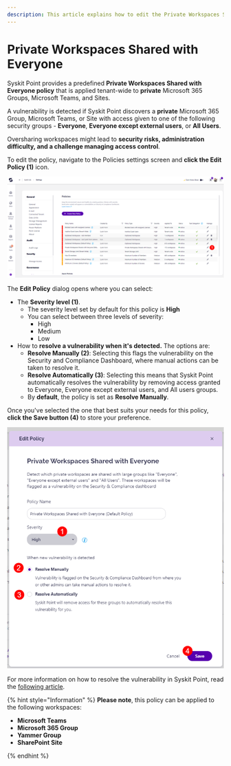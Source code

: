 ```yaml
---
description: This article explains how to edit the Private Workspaces Shared with Everyone policy. 
---
```


# Private Workspaces Shared with Everyone

Syskit Point provides a predefined **Private Workspaces Shared with Everyone policy** that is applied tenant-wide to **private** Microsoft 365 Groups, Microsoft Teams, and Sites.

A vulnerability is detected if Syskit Point discovers a **private** Microsoft 365 Group, Microsoft Teams, or Site with access given to one of the following security groups - **Everyone**, **Everyone except external users**, or **All Users**.

Oversharing workspaces might lead to **security risks, administration difficulty, and a challenge managing access control**.

To edit the policy, navigate to the Policies settings screen and **click the Edit Policy (1)** icon.

![Private Workspaces Shared with Everyone - Edit Policy](../../.gitbook/assets/private-workspaces-shared-with-everyone-edit-policy.png)

The **Edit Policy** dialog opens where you can select:
* The **Severity level (1)**.
  * The severity level set by default for this policy is **High**
  * You can select between three levels of severity: 
    * High
    * Medium
    * Low
* How to **resolve a vulnerability when it's detected.** The options are:
  * **Resolve Manually (2)**: Selecting this flags the vulnerability on the Security and Compliance Dashboard, where manual actions can be taken to resolve it.
  * **Resolve Automatically (3)**: Selecting this means that Syskit Point automatically resolves the vulnerability by removing access granted to Everyone, Everyone except external users, and All users groups. 
  * By **default**, the policy is set as **Resolve Manually**. 

Once you've selected the one that best suits your needs for this policy, **click the Save button (4)** to store your preference. 


![Private Workspaces Shared with Everyone - Severity](../../.gitbook/assets/private-workspaces-shared-with-everyone-severity.png)

For more information on how to resolve the vulnerability in Syskit Point, read the [following article](../security-compliance-checks/private-workspaces-shared-with-everyone.md).

{% hint style="Information" %}
**Please note**, this policy can be applied to the following workspaces:
* **Microsoft Teams**
* **Microsoft 365 Group**
* **Yammer Group**
* **SharePoint Site**

{% endhint %}